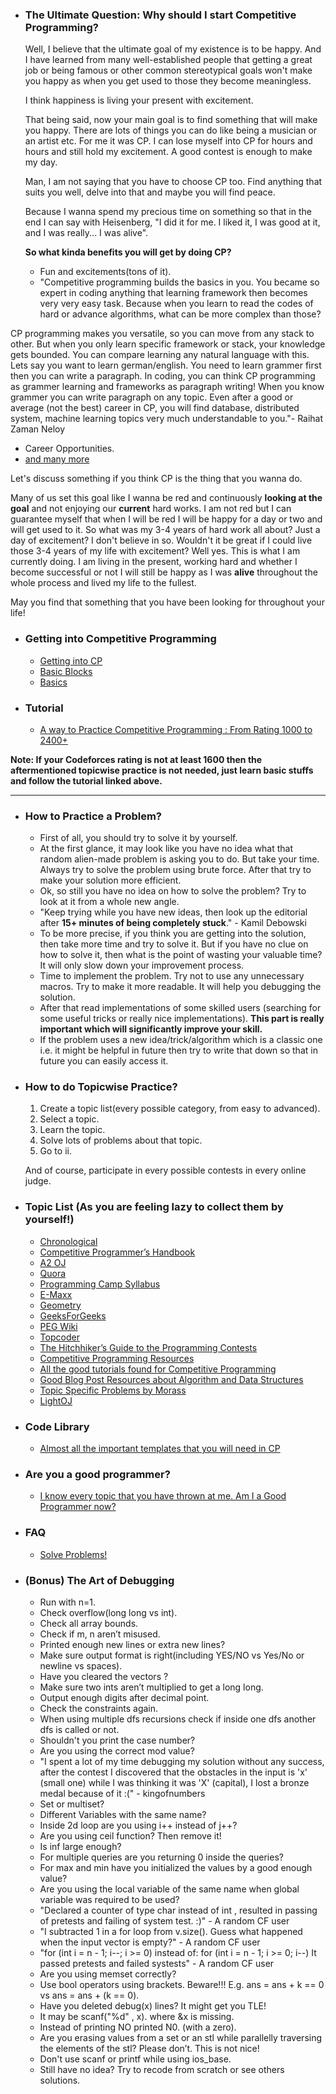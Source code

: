 - ### The Ultimate Question: Why should I start Competitive Programming?
  Well, I believe that the ultimate goal of my existence is to be happy. And I have learned from many well-established people that getting a great job or being famous or other   common stereotypical goals won't make you happy as when you get used to those they become meaningless.

  I think happiness is living your present with excitement.

  That being said, now your main goal is to find something that will make you happy. There are lots of things you can do like being a musician or an artist etc. For me it was CP. I can lose myself into CP for hours and hours and still hold my excitement. A good contest is enough to make my day.

  Man, I am not saying that you have to choose CP too. Find anything that suits you well, delve into that and maybe you will find peace.

  Because I wanna spend my precious time on something so that in the end I can say with Heisenberg, "I did it for me. I liked it, I was good at it, and I was really... I was alive".
  
  **So what kinda benefits you will get by doing CP?**
  - Fun and excitements(tons of it).
  - "Competitive programming builds the basics in you. You became so expert in coding anything that learning framework then becomes very very easy task. Because when you learn to read the codes of hard or advance algorithms, what can be more complex than those?

CP programming makes you versatile, so you can move from any stack to other. But when you only learn specific framework or stack, your knowledge gets bounded.
You can compare learning any natural language with this. Lets say you want to learn german/english. You need to learn grammer first then you can write a paragraph. In coding, you can think CP programming as grammer learning and frameworks as paragraph writing! When you know grammer you can write paragraph on any topic.
Even after a good or average (not the best) career in CP, you will find database, distributed system, machine learning topics very much understandable to you."- Raihat Zaman Neloy
  - Career Opportunities.
  - [and many more](https://www.quora.com/What-have-you-gained-from-competitive-programming-Did-you-go-into-research-Did-it-help-you-in-any-aspect-as-a-software-engineer-Did-it-help-you-get-an-in-depth-knowledge-of-a-programming-language-Did-it-affect-your-problem-solving-skills)

  Let's discuss something if you think CP is the thing that you wanna do.

  Many of us set this goal like I wanna be red and continuously **looking at the goal** and not enjoying our **current** hard works. I am not red but I can guarantee myself that when I will be red I will be happy for a day or two and will get used to it. So what was my 3-4 years of hard work all about? Just a day of excitement? I don't believe in so. Wouldn't it be great if I could live those 3-4 years of my life with excitement? Well yes. This is what I am currently doing. I am living in the present, working hard and whether I become successful or not I will still be happy as I was **alive** throughout the whole process and lived my life to the fullest.

  May you find that something that you have been looking for throughout your life!

- ### Getting into Competitive Programming
  - [Getting into CP](https://github.com/the-hyp0cr1t3/CC)
  - [Basic Blocks](https://www.hackerearth.com/practice/notes/getting-started-with-the-sport-of-programming/ )
  - [Basics](https://www.codechef.com/ioi/basics)

- ### Tutorial
  - [A way to Practice Competitive Programming : From Rating 1000 to 2400+](https://drive.google.com/file/d/1J2x8pIYQ3MXANgvzOgBciWd3d79j_Exa/view)

 **Note: If your Codeforces rating is not at least 1600 then the aftermentioned topicwise practice is not needed, just learn basic stuffs and follow the tutorial linked above.**
 
 ---
  
 - ### How to Practice a Problem?
    - First of all, you should try to solve it  by yourself.
    - At the first glance, it may look like you have no idea what that random alien-made problem is asking you to do. But take your time. Always try to solve the problem using brute force. After that try to make your solution more efficient. 
    - Ok, so still you have no idea on how to solve the problem? Try to look at it from a whole new angle.
    - "Keep trying while you have new ideas, then look up the editorial after **15+ minutes of being completely stuck**." - Kamil Debowski
    - To be more precise, if you think you are getting into the solution, then take more time and try to solve it. But if you have no clue on how to solve it, then what is the point of wasting your valuable time? It will only slow down your improvement process.
    - Time to implement the problem. Try not to use any unnecessary macros. Try to make it more readable. It will help you debugging the solution.
    - After that read implementations of some skilled users (searching for some useful tricks or really nice implementations). **This part is really important which will significantly improve your skill.**
    - If the problem uses a new idea/trick/algorithm which is a classic one i.e. it might be helpful in future then try to write that down so that in future you can easily access it.

 - ### How to do Topicwise Practice?

    1. Create a topic list(every possible category, from easy to advanced).
    2. Select a topic.
    3. Learn the topic.
    4. Solve lots of problems about that topic.
    5. Go to ii.
  
    And of course, participate in every possible contests in every online judge.                                                            
  
 - ### Topic List (As you are feeling lazy to collect them by yourself!)
    - [Chronological](https://docs.google.com/spreadsheets/d/1XSP_OsjzhdJfcvuOluUnwkoWKi9XCayEtWMsbh5yoeo/edit?fbclid=IwAR2JDGnBakUhRs-niPR2RdwCp010r18fB0bNhVcAdE32T29ewTK9bi5HaV0#gid=0)
    - [Competitive Programmer’s Handbook](https://cses.fi/book/book.pdf)
    - [A2 OJ](https://a2oj.com/categories) 
    - [Quora](https://www.quora.com/What-are-the-algorithms-required-to-solve-all-problems-using-C++-in-any-competitive-coding-contest)
    - [Programming Camp Syllabus](https://docs.google.com/document/d/1_dc3Ifg7Gg1LxhiqMMmE9UbTsXpdRiYh4pKILYG2eA4/edit)
    - [E-Maxx](https://cp-algorithms.com/)
    - [Geometry](https://vlecomte.github.io/cp-geo.pdf)
    - [GeeksForGeeks](https://www.geeksforgeeks.org/fundamentals-of-algorithms/)
    - [PEG Wiki](http://wcipeg.com/wiki/Special:AllPages)
    - [Topcoder](https://www.topcoder.com/community/competitive-programming/tutorials/)
    - [The Hitchhiker’s Guide to the Programming Contests](http://comscigate.com/Books/contests/icpc.pdf)
    - [Competitive Programming Resources](https://halexv.blogspot.com/2015/10/competitive-programming-resources.html)
    - [All the good tutorials found for Competitive Programming](https://codeforces.com/blog/entry/57282)
    - [Good Blog Post Resources about Algorithm and Data Structures](https://codeforces.com/blog/entry/13529)
    - [Topic Specific Problems by Morass](https://codeforces.com/blog/entry/55274)
    - [LightOJ](http://www.lightoj.com/volume_problemcategory.php)
    
- ### Code Library
  - [Almost all the important templates that you will need in CP](https://github.com/ShahjalalShohag/code-library)

- ### Are you a good programmer?
  - [I know every topic that you have thrown at me. Am I a Good Programmer now?](https://codeforces.com/blog/entry/53341?#comment-373965)

- ### FAQ
  - [Solve Problems!](https://codeforces.com/blog/entry/47516)

- ### (Bonus) The Art of Debugging
    - Run with n=1.
    - Check overflow(long long vs int).
    - Check all array bounds.
    - Check if m, n aren’t misused.
    - Printed enough new lines or extra new lines?
    - Make sure output format is right(including YES/NO vs Yes/No or
    newline vs spaces).
    - Have you cleared the vectors ?
    - Make sure two ints aren’t multiplied to get a long long.
    - Output enough digits after decimal point.
    - Check the constraints again.
    - When using multiple dfs recursions check if inside one dfs another dfs
    is called or not.
    - Shouldn't you print the case number?
    - Are you using the correct mod value?
    - "I spent a lot of my time debugging my solution without any success,
    after the contest I discovered that the obstacles in the input is 'x'
    (small one) while I was thinking it was 'X' (capital), I lost a bronze
    medal because of it :(" - kingofnumbers
    - Set or multiset?
    - Different Variables with the same name?
    - Inside 2d loop are you using i++ instead of j++?
    - Are you using ceil function? Then remove it!
    - Is inf large enough?
    - For multiple queries are you returning 0 inside the queries?
    - For max and min have you initialized the values by a good enough
    value?
    - Are you using the local variable of the same name when global variable was
    required to be used?
    - "Declared a counter of type char instead of int , resulted in passing of
    pretests and failing of system test. :)" - A random CF user
    - "I subtracted 1 in a for loop from v.size(). Guess what happened when
    the input vector is empty?" - A random CF user
    - "for (int i = n - 1; i--; i >= 0)
    instead of:
    for (int i = n - 1; i >= 0; i--)
    It passed pretests and failed systests" - A random CF user
    - Are you using memset correctly?
    - Use bool operators using brackets. Beware!!! E.g. ans = ans + k == 0 vs ans = ans + (k == 0).
    - Have you deleted debug(x) lines? It might get you TLE!
    - It may be scanf("%d" , x). where &x is missing.
    - Instead of printing NO printed N0. (with a zero).
    - Are you erasing values from a set or an stl while parallelly traversing
    the elements of the stl? Please don’t. This is not nice!
    - Don't use scanf or printf while using ios_base.
    - Still have no idea? Try to recode from scratch or see others solutions.
